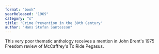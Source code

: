 ```yaml
---
format: "book"
yearReleased: "1969"
category: "s"
title: "Crime Prevention in the 30th Century"
author: "Hans Stefan Santesson"
---
```

 This very poor thematic anthology receives a mention in John Brent's 1975  Freedom review of McCaffrey's To Ride Pegasus.
  
